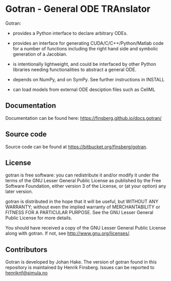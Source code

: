 # Gotran - General ODE TRAnslator


Gotran:

  - provides a Python interface to declare arbitrary ODEs.

  - provides an interface for generating CUDA/C/C++/Python/Matlab code for
    a number of functions including the right hand side and symbolic
    generation of a Jacobian.

  - is intentionally lightweight, and could be interfaced by other
    Python libraries needing functionalities to abstract a general
    ODE.

  - depends on NumPy, and on SymPy. See further instructions in
    INSTALL

  - can load models from external ODE desciption files such as CellML

## Documentation

Documentation can be found here: <https://finsberg.github.io/docs.gotran/>

## Source code

Source code can be found at <https://bitbucket.org/finsberg/gotran>.


## License

gotran is free software: you can redistribute it and/or modify it under the terms of the GNU Lesser General Public License as published by the Free Software Foundation, either version 3 of the License, or (at your option) any later version.

gotran is distributed in the hope that it will be useful, but WITHOUT ANY WARRANTY; without even the implied warranty of MERCHANTABILITY or FITNESS FOR A PARTICULAR PURPOSE. See the GNU Lesser General Public License for more details.

You should have received a copy of the GNU Lesser General Public License along with gotran. If not, see <http://www.gnu.org/licenses/>.


## Contributors
Gotran is developed by Johan Hake.
The version of gotran found in this repository is maintained by Henrik Finsberg.
Issues can be reported to <henriknf@simula.no>
